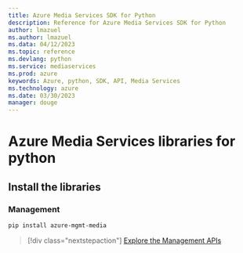 ```yaml
---
title: Azure Media Services SDK for Python
description: Reference for Azure Media Services SDK for Python
author: lmazuel
ms.author: lmazuel
ms.data: 04/12/2023
ms.topic: reference
ms.devlang: python
ms.service: mediaservices
ms.prod: azure
keywords: Azure, python, SDK, API, Media Services
ms.technology: azure
ms.date: 03/30/2023
manager: douge
---
```

# Azure Media Services libraries for python

## Install the libraries


### Management

```bash
pip install azure-mgmt-media
```
> [!div class="nextstepaction"]
> [Explore the Management APIs](/python/api/overview/azure/mediaservices/management)